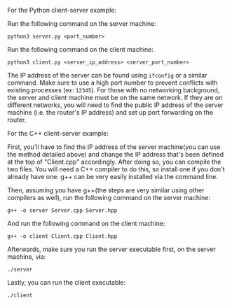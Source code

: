 For the Python client-server example:

Run the following command on the server machine:
```shell
python3 server.py <port_number>
```

Run the following command on the client machine:
```shell
python3 client.py <server_ip_address> <server_port_number>
```

The IP address of the server can be found using `ifconfig` or a similar command. Make sure to use a high port number to prevent conflicts with existing processes (ex: `12345`). For those with no networking background, the server and client machine must be on the same network. If they are on different networks, you will need to find the public IP address of the server machine (i.e. the router's IP address) and set up port forwarding on the router.

For the C++ client-server example:

First, you'll have to find the IP address of the server machine(you can use the method detailed above) and change the IP address that's been defined at the top of "Client.cpp" accordingly. After doing so, you can compile the two files. You will need a C++ compiler to do this, so install one if you don't already have one. g++ can be very easily installed via the command line.

Then, assuming you have g++(the steps are very similar using other compilers as well), run the following command on the server machine:
```shell
g++ -o server Server.cpp Server.hpp
```

And run the following command on the client machine:
```shell
g++ -o client Client.cpp Client.hpp
```
Afterwards, make sure you run the server executable first, on the server machine, via:
```shell
./server
```

Lastly, you can run the client executable:
```shell
./client
```
